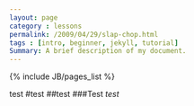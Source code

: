 ```yaml
---
layout: page
category : lessons
permalink: /2009/04/29/slap-chop.html
tags : [intro, beginner, jekyll, tutorial]
Summary: A brief description of my document.
---
```

{% include JB/pages_list %}

test
#test
##test
###Test
*test*